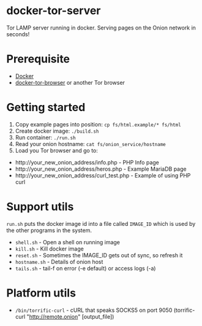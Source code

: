# docker-tor-server
Tor LAMP server running in docker. Serving pages on the Onion network in seconds!


# Prerequisite

* [Docker](https://docs.docker.com/get-docker/)
* [docker-tor-browser](https://github.com/DomiStyle/docker-tor-browser) or another Tor browser


# Getting started

1. Copy example pages into position: `cp fs/html.example/* fs/html`
1. Create docker image: `./build.sh`
1. Run container: `./run.sh`
1. Read your onion hostname: `cat fs/onion_service/hostname`
1. Load you Tor browser and go to:
* http://your_new_onion_address/info.php - PHP Info page
* http://your_new_onion_address/heros.php - Example MariaDB page
* http://your_new_onion_address/curl_test.php - Example of using PHP curl


# Support utils

`run.sh` puts the docker image id into a file called `IMAGE_ID` which is used by
the other programs in the system.

* `shell.sh` - Open a shell on running image
* `kill.sh` - Kill docker image
* `reset.sh` - Sometimes the IMAGE_ID gets out of sync, so refresh it
* `hostname.sh` - Details of onion host
* `tails.sh` - tail-f on error (-e default) or access logs (-a)


# Platform utils
* `/bin/torrific-curl` - cURL that speaks SOCKS5 on port 9050 (torrific-curl "http://remote.onion" [output_file])

